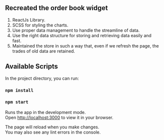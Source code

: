 ## Recreated the order book widget
1. ReactJs Library.
2. SCSS for styling the charts.
3. Use proper data management to handle the streamline of data.
4. Use the right data structure for storing and retrieving data easily and fast.
5. Maintained the store in such a way that, even if we refresh the page, the trades of old data are
retained.

## Available Scripts

In the project directory, you can run:

### `npm install`

### `npm start`

Runs the app in the development mode.\
Open [http://localhost:3000](http://localhost:3000) to view it in your browser.

The page will reload when you make changes.\
You may also see any lint errors in the console.